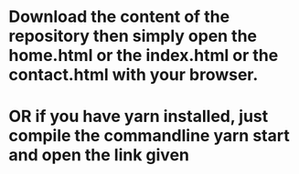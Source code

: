 # Download the content of the repository then simply open the home.html or the index.html or the contact.html with your browser. 
# OR if you have yarn installed, just compile the commandline yarn start and open the link given
